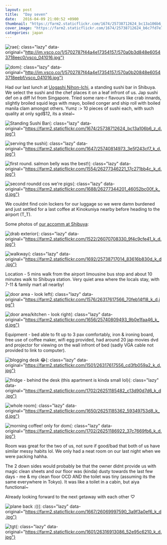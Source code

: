 ```yaml
---
layout: post
title:  "Day seven"
date:   2016-04-09 21:00:52 +0900
thumbnail: "https://farm2.staticflickr.com/1674/25738712624_bc13a106b6_z_d.jpg"
cover_image: "https://farm2.staticflickr.com/1674/25738712624_b6c7fd7e70_k_d.jpg"
categories: japan
---
```


![rae](){: class="lazy" data-original="http://im.vsco.co/1/5702787f44a4e17354157/570a0b3d848e60543718eec0/vsco_041016.jpg"}

![dom](){: class="lazy" data-original="http://im.vsco.co/1/5702787f44a4e17354157/570a0b20848e60543718eebf/vsco_041016.jpg"}

Had our last lunch at [Uogashi Nihon-Ichi], a standing sushi bar in Shibuya. We select the sushi and the chef places it on a leaf infront of us. Jap sushi def on a diff lvl from Singapore. Tried some rare-r flavours like crab innards, slightly broiled squid legs with mayo, boiled conger and ship roll with boiled manila clam amongst others. Yumz :> 10 pieces of sushi each, with such quality at only sgd$12, its a steal~

![Standing Sushi Bar](){: class="lazy" data-original="https://farm2.staticflickr.com/1674/25738712624_bc13a106b6_z_d.jpg"}
<!-- ![Standing Sushi Bar](){: data-src="https://farm2.staticflickr.com/1674/25738712624_bc13a106b6_z_d.jpg"} -->

![serving the sushi](){: class="lazy" data-original="https://farm2.staticflickr.com/1647/25740814973_3e5f243cf7_k_d.jpg"}

![first round. salmon belly was the best!](){: class="lazy" data-original="https://farm2.staticflickr.com/1554/26277346221_17c271bb4c_k_d.jpg"}

![second roundd cos we're pigs](){: class="lazy" data-original="https://farm2.staticflickr.com/1688/26277344201_46052bc00f_k_d.jpg"}

We couldnt find coin lockers for our luggage so we were damn burdened and just settled for a last coffee at Kinokuniya nearby before heading to the airport (T_T).

Some photos of [our accomm at Shibuya]:

![drab exterior](){: class="lazy" data-original="https://farm2.staticflickr.com/1522/26070708330_9f4c9cfe41_k_d.jpg"}

![walkway](){: class="lazy" data-original="https://farm2.staticflickr.com/1692/25738717014_83616b830d_k_d.jpg"}

Location - 5 mins walk from the airport limousine bus stop and about 10 minutes walk to Shibuya station. Very quiet area where the locals stay, with 7-11 & family mart all nearby!

![door area - look left](){: class="lazy" data-original="https://farm2.staticflickr.com/1576/26317617566_70feb14f18_k_d.jpg"}

![door area/kitchen - look right](){: class="lazy" data-original="https://farm2.staticflickr.com/1656/25740809493_9b0e1faa46_k_d.jpg"}

Equipment - bed able to fit up to 3 pax comfortably, iron & ironing board, free use of coffee maker, wifi egg provided, had around 20 jap movies dvd and projector for viewing on the wall infront of bed (sadly VGA cable not provided to link to computer).

![blogging desk 😂](){: class="lazy" data-original="https://farm2.staticflickr.com/1501/26317617556_cd3fb059a2_k_d.jpg"}

![fridge - behind the desk (this apartment is kinda small lol)](){: class="lazy" data-original="https://farm2.staticflickr.com/1702/26251185482_c13d90d7d6_k_d.jpg"}

![whole room](){: class="lazy" data-original="https://farm2.staticflickr.com/1650/26251185362_59349753d8_k_d.jpg"}

![morning coffee! only for dom](){: class="lazy" data-original="https://farm2.staticflickr.com/1702/26251186922_37c7669fb6_k_d.jpg"}

Room was great for the two of us, not sure if good/bad that both of us have similar messy habits lol. We only had a neat room on our last night when we were packing hahha.

The 2 down sides would probably be that the owner didnt provide us with magic clean sheets and our floor was (kinda) dusty towards the last few days - me & my clean floor OCD AND the toilet was tiny (assuming its the same everywhere in Tokyo). It was like a toilet in a cabin, but aiya functional~

Already looking forward to the next getaway with each other ♡

![plane back :((](){: class="lazy" data-original="https://farm2.staticflickr.com/1667/26069997590_3a9f3a0ef6_k_d.jpg"}

![tgt](){: class="lazy" data-original="https://farm2.staticflickr.com/1601/26316913086_52e95c6210_k_d.jpg"}

[Uogashi Nihon-Ichi]: http://www.uogashi-nihonichi.com/english/

[our accomm at Shibuya]: https://www.airbnb.com.sg/rooms/1748034
